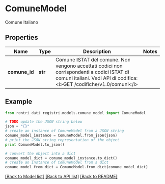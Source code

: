# ComuneModel

Comune Italiano

## Properties
Name | Type | Description | Notes
------------ | ------------- | ------------- | -------------
**comune_id** | **str** | Comune ISTAT del comune.  Non vengono accettati codici non corrispondenti a codici ISTAT di comuni italiani.  Vedi API di codifica: &lt;i&gt;GET /codifiche/v1.0/comuni&lt;/i&gt; | 

## Example

```python
from rentri_dati_registri.models.comune_model import ComuneModel

# TODO update the JSON string below
json = "{}"
# create an instance of ComuneModel from a JSON string
comune_model_instance = ComuneModel.from_json(json)
# print the JSON string representation of the object
print ComuneModel.to_json()

# convert the object into a dict
comune_model_dict = comune_model_instance.to_dict()
# create an instance of ComuneModel from a dict
comune_model_from_dict = ComuneModel.from_dict(comune_model_dict)
```
[[Back to Model list]](../README.md#documentation-for-models) [[Back to API list]](../README.md#documentation-for-api-endpoints) [[Back to README]](../README.md)


